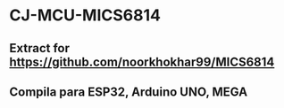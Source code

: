 # CJ-MCU-MICS6814

## Extract for https://github.com/noorkhokhar99/MICS6814
## Compila para ESP32, Arduino UNO, MEGA
